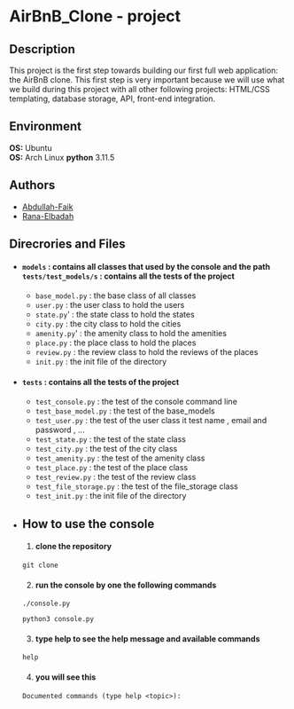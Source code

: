 # AirBnB_Clone - project

## Description
This project is the first step towards building our first full web application: the AirBnB clone. This first step is very important because we will use what we build during this project with all other following projects: HTML/CSS templating, database storage, API, front-end integration.

## Environment

__OS:__ Ubuntu <br>
__OS:__ Arch Linux __python__ 3.11.5

## Authors

- [Abdullah-Faik](https://github.com/Abdullah-Faik)
- [Rana-Elbadah](ranaebadah@hotmail.com)

## Direcrories and Files

- #### `models` : contains all classes that used by the console and the path `tests/test_models/s` : contains all the tests of the project
    - `base_model.py` : the base class of all classes
    - `user.py` : the user class to hold the users
    - `state.py`' : the state class to hold the states
    - `city.py` : the city class to hold the cities
    - `amenity.py`' : the amenity class to hold the amenities
    - `place.py` : the place class to hold the places
    - `review.py` : the review class to hold the reviews of the places
    - `init.py` : the init file of the directory
- #### `tests` : contains all the tests of the project
    - `test_console.py` : the test of the console command line
    - `test_base_model.py` : the test of the base_models
    - `test_user.py` : the test of the user class it test name , email and password , ...
    - `test_state.py` : the test of the state class
    - `test_city.py` : the test of the city class
    - `test_amenity.py` : the test of the amenity class
    - `test_place.py` : the test of the place class
    - `test_review.py` : the test of the review class
    - `test_file_storage.py` : the test of the file_storage class
    - `test_init.py` : the init file of the directory

- ## How to use the console
    1. #### clone the repository
    ```copy
    git clone
    ```

    2. #### run the console by one the following commands
    ``` 
    ./console.py
    ```
    ```
    python3 console.py
    ```
    3. #### type help to see the help message and available commands
    ```
    help
    ```
    4. #### you will see this 
    ```
    Documented commands (type help <topic>):
    ```
